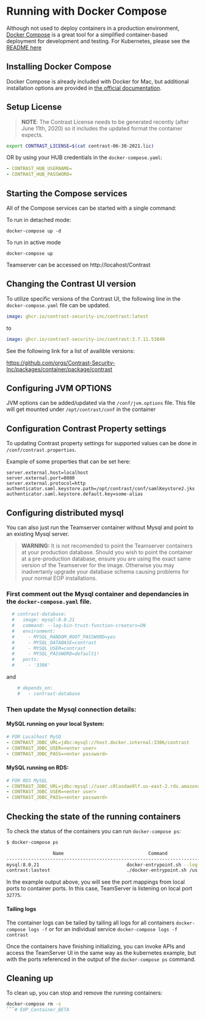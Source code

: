# Running with Docker Compose

Although not used to deploy containers in a production environment, 
[Docker Compose](https://docs.docker.com/compose/) is a great tool for a simplified container-based deployment for development and testing. 
For Kubernetes, please see the [README here](/k8s/README.md) 

## Installing Docker Compose

Docker Compose is already included with Docker for Mac, but additional installation options 
are provided in [the official documentation](https://docs.docker.com/compose/install/).

## Setup License

> **NOTE**: The Contrast License needs to be generated recently (after June 11th, 2020) so it includes the updated format the container expects.

```bash
export CONTRAST_LICENSE=$(cat contrast-06-30-2021.lic)
```
OR by using your HUB credentials in the `docker-compose.yaml`:
```yaml
- CONTRAST_HUB_USERNAME=
- CONTRAST_HUB_PASSWORD=
```

## Starting the Compose services

All of the Compose services can be started with a single command:

To run in detached mode:
```
docker-compose up -d
```

To run in active mode
```
docker-compose up
```

Teamserver can be accessed on http://locahost/Contrast

## Changing the Contrast UI version

To utilize specific versions of the Contrast UI, the following line in the  `docker-compose.yaml` file can be updated.

```yaml
image: ghcr.io/contrast-security-inc/contrast:latest
```
to
```yaml
image: ghcr.io/contrast-security-inc/contrast:3.7.11.53849
```

See the following link for a list of availible versions:

https://github.com/orgs/Contrast-Security-Inc/packages/container/package/contrast

## Configuring JVM OPTIONS

JVM options can be added/updated via the `/conf/jvm.options` file. 
This file will get mounted under `/opt/contrast/conf` in the container


## Configuration Contrast Property settings

To updating Contrast property settings for supported values can be done in `/conf/contrast.properties`.

Example of some properties that can be set here:
```properties
server.external.host=localhost
server.external.port=8080
server.external.protocol=http
authenticator.saml.keystore.path=/opt/contrast/conf/samlKeystore2.jks
authenticator.saml.keystore.default.key=some-alias
```

## Configuring distributed mysql 

You can also just run the Teamserver container without Mysql and point to an existing Mysql server.

> **WARNING:** It is not recomended to point the Teamserver containers at your production database. Should you wish to point the container at a pre-production database, ensure you are using the exact same version of the Teamserver for the image.  Otherwise you may inadvertanly upgrade your database schema causing problems for your normal EOP installations. 

### First comment out the Mysql container and dependancies in the `docker-compose.yaml` file. 
```yaml
  # contrast-database:
  #   image: mysql:8.0.21
  #   command: --log-bin-trust-function-creators=ON
  #   environment:
  #     - MYSQL_RANDOM_ROOT_PASSWORD=yes
  #     - MYSQL_DATABASE=contrast
  #     - MYSQL_USER=contrast
  #     - MYSQL_PASSWORD=default1!
  #   ports:
  #     - '3306'
```
and
```yaml
    # depends_on:
    #   - contrast-database
```

### Then update the Mysql connection details:

#### MySQL running on your local System:
```yaml
# FOR Localhost MySQ
- CONTRAST_JDBC_URL=jdbc:mysql://host.docker.internal:3306/contrast
- CONTRAST_JDBC_USER=<enter user>
- CONTRAST_JDBC_PASS=<enter password>
```
#### MySQL running on RDS:
```yaml
# FOR RDS MySQL
- CONTRAST_JDBC_URL=jdbc:mysql://user.c0lasdae9lf.us-east-2.rds.amazonaws.com:3306/contrast
- CONTRAST_JDBC_USER=<enter user>
- CONTRAST_JDBC_PASS=<enter password>
```


## Checking the state of the running containers

To check the status of the containers you can run `docker-compose ps`:

```bash
$ docker-compose ps

                 Name                               Command                  State                     Ports               
---------------------------------------------------------------------------------------------------------------------------         
mysql:8.0.21                                docker-entrypoint.sh --log ...   Up             0.0.0.0:32773->3306/tcp, 33060/tcp
contrast:lastest                            ./docker-entrypoint.sh /us ...   Up (healthy)   0.0.0.0:32775->8080/tcp, 8443/tcp 
```

In the example output above, you will see the port mappings from local ports to container ports. In this case,  TeamServer is listening on local port `32775`.

#### Tailing logs

The container logs can be tailed by tailing all logs for all containers `docker-compose logs -f` or for an individual service `docker-compose logs -f contrast`

Once the containers have finishing initializing, you can invoke APIs and access the TeamServer UI in the same way as the kubernetes example, but with the ports referenced in the output of the `docker-compose ps` command.


## Cleaning up

To clean up, you can stop and remove the running containers:

```bash
docker-compose rm -s
```# EOP_Container_BETA
